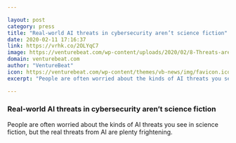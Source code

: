 ```yaml
---

layout: post
category: press
title: "Real-world AI threats in cybersecurity aren’t science fiction"
date: 2020-02-11 17:16:37
link: https://vrhk.co/2OLYqC7
image: https://venturebeat.com/wp-content/uploads/2020/02/8-Threats-are-real.jpg?w=1200&strip=all
domain: venturebeat.com
author: "VentureBeat"
icon: https://venturebeat.com/wp-content/themes/vb-news/img/favicon.ico
excerpt: "People are often worried about the kinds of AI threats you see in science fiction, but the real threats from AI are plenty frightening."

---
```


### Real-world AI threats in cybersecurity aren’t science fiction

People are often worried about the kinds of AI threats you see in science fiction, but the real threats from AI are plenty frightening.